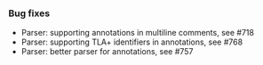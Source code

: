<!-- NOTE:
     Release notes for unreleased changes go here, following this format:

        ### Features

         * Change description, see #123

        ### Bug fixes

         * Some bug fix, see #124

     DO NOT LEAVE A BLANK LINE BELOW THIS PREAMBLE -->

### Bug fixes

* Parser: supporting annotations in multiline comments, see #718
* Parser: supporting TLA+ identifiers in annotations, see #768
* Parser: better parser for annotations, see #757

